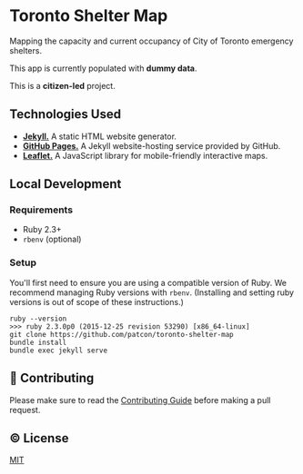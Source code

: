 # Toronto Shelter Map

Mapping the capacity and current occupancy of City of Toronto emergency shelters.

This app is currently populated with **dummy data**.

This is a **citizen-led** project.

## Technologies Used

* [**Jekyll.**][jekyll] A static HTML website generator.
* [**GitHub Pages.**][gh-pages] A Jekyll website-hosting service provided by GitHub.
* [**Leaflet.**][leaflet] A JavaScript library for mobile-friendly interactive maps.

## Local Development

### Requirements

* Ruby 2.3+
* `rbenv` (optional)

### Setup

You'll first need to ensure you are using a compatible version of Ruby.
We recommend managing Ruby versions with `rbenv`. (Installing and
setting ruby versions is out of scope of these instructions.)

```
ruby --version
>>> ruby 2.3.0p0 (2015-12-25 revision 53290) [x86_64-linux]
git clone https://github.com/patcon/toronto-shelter-map
bundle install
bundle exec jekyll serve
```

## :muscle: Contributing

Please make sure to read the [Contributing Guide](CONTRIBUTING.md) before making a pull request.

## :copyright: License

[MIT](http://opensource.org/licenses/MIT)

<!-- Links -->
   [leaflet]: http://leafletjs.com/
   [gh-pages]: https://help.github.com/articles/what-is-github-pages/
   [jekyll]: https://jekyllrb.com/docs/home/
